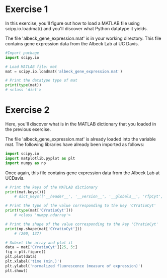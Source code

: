 # Exercise 1
In this exercise, you'll figure out how to load a MATLAB file using scipy.io.loadmat() and you'll discover what Python datatype it yields.

The file 'albeck_gene_expression.mat' is in your working directory. This file contains gene expression data from the Albeck Lab at UC Davis.

```python
#Import package
import scipy.io

# Load MATLAB file: mat
mat = scipy.io.loadmat('albeck_gene_expression.mat')

# Print the datatype type of mat
print(type(mat))
# <class 'dict'>

```

# Exercise 2
Here, you'll discover what is in the MATLAB dictionary that you loaded in the previous exercise.

The file 'albeck_gene_expression.mat' is already loaded into the variable mat. The following libraries have already been imported as follows:

```python 
import scipy.io
import matplotlib.pyplot as plt
import numpy as np
```

Once again, this file contains gene expression data from the Albeck Lab at UCDavis.

```python
# Print the keys of the MATLAB dictionary
print(mat.keys()))
	# dict_keys(['__header__', '__version__', '__globals__', 'rfpCyt', 'rfpNuc', 'cfpNuc', 'cfpCyt', 'yfpNuc', 'yfpCyt', 'CYratioCyt'])

# Print the type of the value corresponding to the key 'CYratioCyt'
print(type(mat['CYratioCyt']))
	# <class 'numpy.ndarray'>

# Print the shape of the value corresponding to the key 'CYratioCyt'
print(np.shape(mat['CYratioCyt']))
	# (200, 137)

# Subset the array and plot it
data = mat['CYratioCyt'][25, 5:]
fig = plt.figure()
plt.plot(data)
plt.xlabel('time (min.)')
plt.ylabel('normalized fluorescence (measure of expression)')
plt.show()
```
